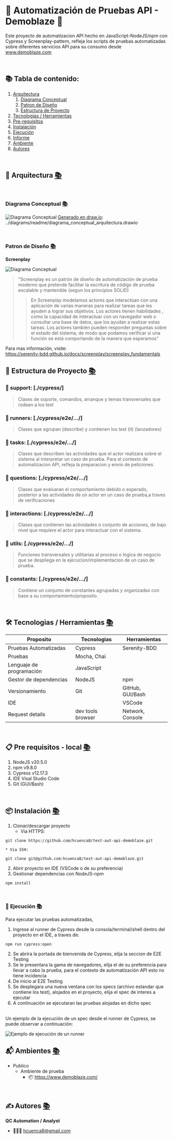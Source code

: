 # 🦾 Automatización de Pruebas API - Demoblaze 🦾

Este proyecto de automatizacion API hecho en JavaScript-NodeJS/npm con Cypress y Screenplay-pattern, 
refleja los scripts de pruebas automatizadas sobre diferentes servicios API para su consumo desde www.demoblaze.com

<br>

<div id='menu'/>

## 📚 Tabla de contenido: 
1. [Arquitectura](#arquitectura)
   1. [Diagrama Conceptual](#arquitectura_diagrama_conceptual)
   2. [Patron de Diseño](#patron_diseno)
   3. [Estructura de Proyecto](#arquitectura_estructura_proyecto)
2. [Tecnologias / Herramientas](#tecnologias_herramientas)
3. [Pre-requisitos](#pre_requisitos) 
4. [Instalación](#instalacion) 
5. [Ejecución](#ejecucion) 
6. [Informe](#informe)
7. [Ambiente](#ambientes)
8. [Autores](#autores) 

<br>

<div id='arquitectura'/>

##  📐 Arquitectura [📚](#menu)

<br>

<div id='arquitectura_diagrama_conceptual'/>

### Diagrama Conceptual [📚](#menu) 

![Diagrama Conceptual](images/readme/diagrama_conceptual_arquitectura.png)
[Generado en draw.io](https://app.diagrams.net/): ../diagrams/readme/diagrama_conceptual_arquitectura.drawio

<br>

<div id='patron_diseno'/>

### Patron de Diseño [📚](#menu)
**Screenplay**

![Diagrama Conceptual](images/readme/screenplay_pattern.png)


>"Screenplay es un patrón de diseño de automatización de prueba moderno que 
pretende facilitar la escritura de código de prueba escalable y mantenible 
(segun los principios SOLID)
> > En Screenplay modelamos actores que interactúan con una aplicación de varias maneras 
para realizar tareas que les ayuden a lograr sus objetivos. Los actores tienen 
habilidades , como la capacidad de interactuar con un navegador web o consultar una 
base de datos, que los ayudan a realizar estas tareas. Los actores también pueden 
responder preguntas sobre el estado del sistema, de modo que podamos verificar si 
una función se está comportando de la manera que esperamos"

Para mas información, visite:
<br>https://serenity-bdd.github.io/docs/screenplay/screenplay_fundamentals
<br>

<div id='arquitectura_estructura_proyecto'/>

## 📂 Estructura de Proyecto [📚](#menu) 

### 📁 support: [./cypress/]
>Clases de soporte, comandos, arranque y temas transversales que rodean a los test
### 📁 runners: [./cypress/e2e/.../]
>Clases que agrupan (describe) y contienen los test (it)  (lanzadores)
### 📁 tasks: [./cypress/e2e/.../]
>Clases que describen las actividades que el actor realizara sobre el sistema al interpretar un caso de prueba. Para el contexto de automatizacion API, refleja la preparacion y envio de peticiones
### 📁 questions: [./cypress/e2e/.../]
>Clases que evaluaran el comportamiento debido o esperado, posterior a las actividades de un actor en un caso de prueba,a traves de verificaciones
### 📁 interactions: [./cypress/e2e/.../]
>Clases que contienen las actividades o conjunto de acciones, de bajo nivel que requiere el actor para interactuar con el sistema.
### 📁 utils: [./cypress/e2e/.../]
>Funciones transversales y utilitarias al proceso o logica de negocio que se despliega en la ejecucion/implementacion de un caso de prueba.
### 📁 constants: [./cypress/e2e/.../]
>Contiene un conjunto de constantes agrupadas y organizadas con base a su comportamiento/proposito.

<br>

<div id='tecnologias_herramientas'/>

## 🛠️ Tecnologias / Herramientas [📚](#menu) 

| Proposito                  | Tecnologias        | Herramientas                |
|----------------------------|--------------------|-----------------------------|
| Pruebas Automatizadas      | Cypress            | Serenity-BDD                |
| Pruebas                    | Mocha, Chai        |                             |
| Lenguaje de programación   | JavaScript         |                             |
| Gestor de dependencias     | NodeJS             | npm                         |
| Versionamiento             | Git                | GitHub, GUI/Bash            |
| IDE                        |                    | VSCode                      |
| Request details            | dev tools browser  | Network, Console            |


<br>

<div id='pre_requisitos'/>

## 📋 Pre requisitos - local [📚](#menu) 

1. NodeJS v20.5.0
2. npm v9.8.0
3. Cypress v12.17.3
4. IDE Visal Studio Code
5. Git (GUI/Bash)


<br>

<div id='instalacion'/>

## 📦 Instalación [📚](#menu)

1. Clonar/descargar proyecto
    * Via HTTPS:
```
git clone https://github.com/hcuenca8/test-aut-api-demoblaze.git
```

    * Via SSH:
```
git clone git@github.com:hcuenca8/test-aut-api-demoblaze.git
```
2. Abrir proyecto en IDE (VSCode o de su preferencia)
3. Gestionar dependencias con NodeJS-npm
```
npm install
```

<br>

<div id='ejecucion'/>

### 🤺 **Ejecución** [📚](#menu) 
Para ejecutar las pruebas automatizadas, 
1. Ingrese al runner de Cypress desde la consola/terminal/shell dentro del proyecto en el IDE, a traves de:
```
npm run cypress:open
```
2. Se abrira la portada de bienvenida de Cypress, elija la seccion de E2E Testing
3. Se le presentara la gama de navegadores, elija el de su preferencia para llevar a cabo la prueba, para el contexto de automatización API esto no tiene incidencia
4. De inicio al E2E Testing
5. Se desplegara una nueva ventana con los specs (archivo estandar que contiene los test), alojados en el proyecto, elija el spec de interes a ejecutar
6. A continuación se ejecutaran las pruebas alojadas en dicho spec 

<br>
Un ejemplo de la ejecución de un spec desde el runner de Cypress, se puede observar a continuación:

![Ejemplo de ejecución de un runner](images/readme/ej_ejecucion_runner.gif)

<div id='ambientes'/>

## 📬 Ambientes [📚](#menu) 
	
* Publico
    + Ambiente de prueba
      + 📦 https://www.demoblaze.com/

<br>

<div id='autores'/>

##  ✍️️ Autores [📚](#menu)️ 
**QC Automation / Analyst**
  * 👨🏻‍💻 hcuenca8@gmail.com

<br>

<!--- comentarios
Visor readme online
    https://stackedit.io/app#
urls emojis icons & symbols
    https://emojikeyboard.org/
    https://www.piliapp.com/emoji/list/?skin=1f3fc

Icons para uso 
    🚧 TODO

Markdown
    Tabla de contenido:
        1. [Example](#id)

    Lista desplegable
        + 
